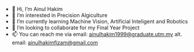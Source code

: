 - 👋 Hi, I’m Ainul Hakim
- 👀 I’m interested in Precision Algiculture
- 🌱 I’m currently learning Machine Vision, Artificial Inteligent and Robotics
- 💞️ I’m looking to collaborate for my Final Year Project
- 📫 You can reach me via email: ainulhakim1999@graduate.utm.my alt. email: ainulhakimfizam@gmail.com

<!---
ainul21/ainul21 is a ✨ special ✨ repository because its `README.md` (this file) appears on your GitHub profile.
You can click the Preview link to take a look at your changes.
--->
